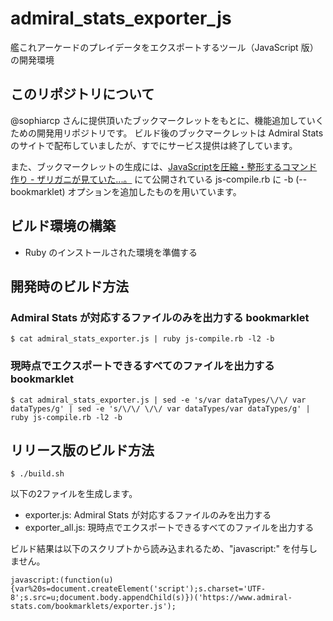 # admiral_stats_exporter_js

艦これアーケードのプレイデータをエクスポートするツール（JavaScript 版）の開発環境

## このリポジトリについて

@sophiarcp さんに提供頂いたブックマークレットをもとに、機能追加していくための開発用リポジトリです。
ビルド後のブックマークレットは Admiral Stats のサイトで配布していましたが、すでにサービス提供は終了しています。

また、ブックマークレットの生成には、[JavaScriptを圧縮・整形するコマンド作り - ザリガニが見ていた...。](http://d.hatena.ne.jp/zariganitosh/20140814/making_of_closure_compiler_command "JavaScriptを圧縮・整形するコマンド作り - ザリガニが見ていた...。") にて公開されている
js-compile.rb に -b (--bookmarklet) オプションを追加したものを用いています。

## ビルド環境の構築

- Ruby のインストールされた環境を準備する


## 開発時のビルド方法

### Admiral Stats が対応するファイルのみを出力する bookmarklet

```
$ cat admiral_stats_exporter.js | ruby js-compile.rb -l2 -b
```

### 現時点でエクスポートできるすべてのファイルを出力する bookmarklet

```
$ cat admiral_stats_exporter.js | sed -e 's/var dataTypes/\/\/ var dataTypes/g' | sed -e 's/\/\/ \/\/ var dataTypes/var dataTypes/g' | ruby js-compile.rb -l2 -b
```

## リリース版のビルド方法

```
$ ./build.sh
```

以下の2ファイルを生成します。

- exporter.js: Admiral Stats が対応するファイルのみを出力する 
- exporter_all.js: 現時点でエクスポートできるすべてのファイルを出力する

ビルド結果は以下のスクリプトから読み込まれるため、"javascript:" を付与しません。

```
javascript:(function(u){var%20s=document.createElement('script');s.charset='UTF-8';s.src=u;document.body.appendChild(s)})('https://www.admiral-stats.com/bookmarklets/exporter.js');
```

